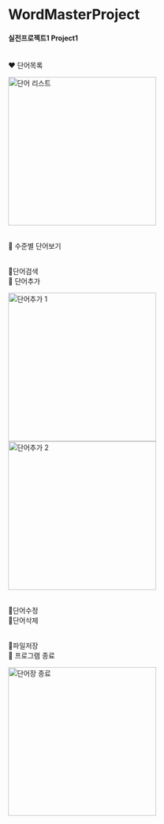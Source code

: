 # WordMasterProject 
#### 실전프로젝트1 Project1
<br>❤️ 단어목록
<br>

<img src="https://github.com/woo-ah/WordMasterProject/assets/121033437/77f8d4aa-5b60-437a-88e8-d62ed69e84ce" alt="단어 리스트" width="300" height="300">


<br>💛 수준별 단어보기

<br>💚단어검색
<br>💙 단어추가

<img src="https://github.com/woo-ah/WordMasterProject/assets/121033437/60779cda-dd81-4d1b-8b62-b8a5c3303eba" alt="단어추가 1" width="300" height="300"> 
<img src="https://github.com/woo-ah/WordMasterProject/assets/121033437/913adf00-4028-4e04-b23e-03ba6a25560c" alt="단어추가 2" width="300" height="300">

<br>💜단어수정
<br>🤎단어삭제


<br>🖤파일저장
<br>🤍 프로그램 종료

<img src="https://github.com/woo-ah/WordMasterProject/assets/121033437/e8718f44-1079-4dde-98dc-dd5f39a6d373" alt="단어장 종료" width="300" height="300">
